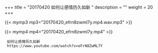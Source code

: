+++
title = "20170420  如何让感情历久如新 "
description = ""
weight = 20
+++

{{< mymp3 mp3="20170420_efrn8zwml7y.mp4.wav.mp3" >}}

{{< mymp4 mp4="20170420_efrn8zwml7y.mp4" >}}

     
     如何让感情历久如新 
     https://www.youtube.com/watch?v=eFrN8ZwML7Y 
